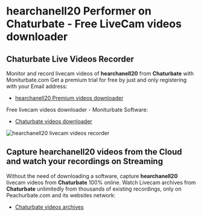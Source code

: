 # hearchanell20 Performer on Chaturbate - Free LiveCam videos downloader

## Chaturbate Live Videos Recorder

Monitor and record livecam videos of **hearchanell20** from **Chaturbate** with Moniturbate.com
Get a premium trial for free by just and only registering with your Email address:
* [hearchanell20 Premium videos downloader](https://moniturbate.com/request-demo-licence-key.html)

Free livecam videos downloader - Moniturbate Software:
* [Chaturbate videos downloader](https://moniturbate.com/moniturbate-download-software.html)

![hearchanell20 livecam videos recorder](https://peachurnet.com/templates/moniturbate-software.png)


## Capture hearchanell20 videos from the Cloud and watch your recordings on Streaming

Without the need of downloading a software, capture **hearchanell20** livecam videos from **Chaturbate** 100% online.
Watch Livecam archives from **Chaturbate** unlimitedly from thousands of existing recordings, only on Peachurbate.com and its websites network:
* [Chaturbate videos archives](https://peachurnet.com/)